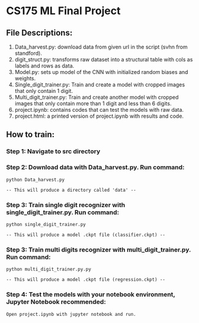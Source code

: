 
# CS175 ML Final Project

## File Descriptions:

1. Data_harvest.py: download data from given url in the script (svhn from standford).
2. digit_struct.py: transforms raw dataset into a structural table with cols as labels and rows as data.
3. Model.py: sets up model of the CNN with initialized random biases and weights.
4. Single_digit_trainer.py: Train and create a model with cropped images that only contain 1 digit.
5. Multi_digit_trainer.py: Train and create another model with cropped images that only contain more than 1 digit and less than 6 digits.
6. project.ipynb: contains codes that can test the models with raw data.
7. project.html: a printed version of project.ipynb with results and code.

## How to train:
### Step 1: Navigate to src directory

### Step 2: Download data with Data_harvest.py. Run command:
    python Data_harvest.py

    -- This will produce a directory called 'data' --
    
### Step 3: Train single digit recognizer with single_digit_trainer.py. Run command:
    python single_digit_trainer.py

    -- This will produce a model .ckpt file (classifier.ckpt) --

### Step 3: Train multi digits recognizer with multi_digit_trainer.py. Run command:
    python multi_digit_trainer.py.py

    -- This will produce a model .ckpt file (regression.ckpt) --

### Step 4: Test the models with your notebook environment, Jupyter Notebook recommended:
    Open project.ipynb with jupyter notebook and run.